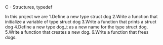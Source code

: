 C - Structures, typedef

In this project we are 
1.Define a new type struct dog
2.Write a function that initialize a variable of type struct dog
3.Write a function that prints a struct dog
4.Define a new type dog_t as a new name for the type struct dog.
5.Write a function that creates a new dog.
6.Write a function that frees dogs.

